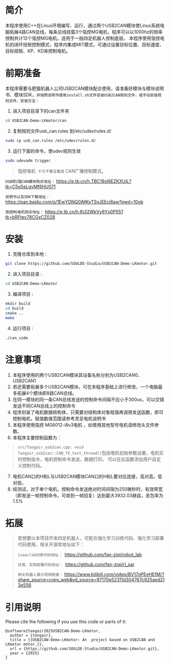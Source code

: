 

# 简介
   本程序使用C++在Linux环境编写、运行，通过两个USB2CAN模块使Linux系统电脑拓展4路CAN总线，每条总线挂载3个瓴控MG电机，程序可以以1000hz的频率控制共计12个瓴控MG电机，适用于一般四足机器人控制底层。
   本程序使用瓴控电机的闭环扭矩控制模式，程序内集成MIT模式，可通过设置目标位置、目标速度、目标扭矩、KP、KD来控制电机。


# 前期准备
本程序需要与肥猫机器人公司USB2CAN模块配合使用，请准备好模块与模块说明书、模块SDK，`并按照说明书使用install.sh文件安装USB2CAN规则文件，或手动安装规则文件，安装方法：`
1. 进入项目目录下的can文件夹
```bash
cd USB2CAN-Demo-LKmotor/can
```
2. 复制规则文件usb_can.rules 到/etc/udev/rules.d/
```bash
sudo cp usb_can.rules /etc/udev/rules.d/
```
3. 运行下面的命令，使udev规则生效
```bash
sudo udevadm trigger
```

>瓴控电机``` 千万不要设置成``` CAN广播控制模式。



```USB转2路CAN模块购买地址：```
https://e.tb.cn/h.TBC18sl6EZKXUjL?tk=C5g5eLgyMf6HU071

```说明书以及SDK下载地址：```
https://pan.baidu.com/s/1EwYDNQ0jMKyTSvJEEcj6aw?pwd=10ob

```瓴控MG电机购买地址：```
https://e.tb.cn/h.6Uj2WkVy6Yx0P55?tk=bRFtey78CGxCZ028



# 安装
1. 克隆仓库到本地 :
```bash
git clone https://github.com/SOULDE-Studio/USB2CAN-Demo-LKmotor.git
```
2. 进入项目目录 :
```bash
cd USB2CAN-Demo-LKmotor
```
3. 编译项目 :
```bash
mkdir build
cd build
cmake ..
make
```
4. 运行项目 :
```bash
./can_code
```


# 注意事项
1. 本程序使用的两个USB2CAN模块其设备名称分别为USB2CAN0、USB2CAN1
2. 若还需要拓展多个USB2CAN模块，可在本程序基础上进行修改，一个电脑最多拓展4个模块即8路CAN总线。
3. 在同一模块的同一条CAN总线发送的控制命令间隔不应小于300us，可以交错发送不同CAN总线上的控制命令
4. 程序封装了电机数据结构体，只需要对结构体对象赋值再调用发送函数，即可控制电机，赋值数值范围请参考灵足电机说明书
5. 本程序使用瓴控 MG6012-i8v3电机 ，如使用其他型号电机请修改头文件参数。
6. 本程序主要控制函数为：
>`src/Tangair_usb2can.cpp: void Tangair_usb2can::CAN_TX_test_thread()`包括电机初始参数设置，电机实时控制指令，电机控制命令发送，数据打印。
>可以在此函数添加用户自定义控制代码。
7. 电机CAN口的H和L与USB2CAN模块CAN口的H和L要对应连接，高对高，低对低。
8. 经测试，对于单个电机，控制命令发送绝对时间间隔为250微秒时，有效带宽（即发送一帧控制命令，可收到一帧回复）达到最大3932.03赫兹，丢包率为1.5%

# 拓展
> 若想要以本项目开发四足机器人，可配合强化学习训练代码、强化学习部署代码使用，相关开源库地址如下：
> 
> ```isaaclab训练代码地址： ```https://github.com/fan-ziqi/robot_lab
> 
>  ```仿真、实物部署代码地址： ```https://github.com/fan-ziqi/rl_sar
> 
>  ```相关机器人展示视频链接：``` https://www.bilibili.com/video/BV17oPEeHEfM/?share_source=copy_web&vd_source=97170e52311d304767c925aed213e556
> 



# 引用说明

Please cite the following if you use this code or parts of it:

```
@software{tangair2025USB2CAN-Demo-LKmotor,
  author = {tangair},
  title = {{USB2CAN-Demo-LKmotor: An  project based on USB2CAN and LKmotor motor.}},
  url = {https://github.com/SOULDE-Studio/USB2CAN-Demo-LKmotor.git},
  year = {2025}
}
```


